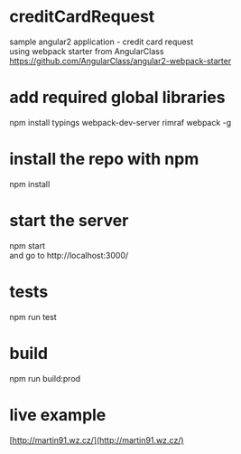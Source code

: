 # creditCardRequest

sample angular2 application - credit card request <br>
using webpack starter from AngularClass https://github.com/AngularClass/angular2-webpack-starter

# add required global libraries
npm install typings webpack-dev-server rimraf webpack -g

# install the repo with npm
npm install

# start the server
npm start <br>
and go to http://localhost:3000/

# tests
npm run test

# build
npm run build:prod

# live example

[http://martin91.wz.cz/](http://martin91.wz.cz/)
